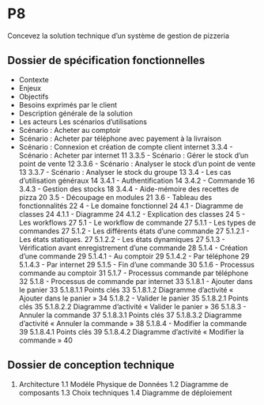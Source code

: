 # P8
Concevez la solution technique d’un système de gestion de pizzeria

## Dossier de spécification fonctionnelles
- Contexte
- Enjeux
- Objectifs
- Besoins exprimés par le client
- Description générale de la solution
- Les acteurs
Les scénarios d’utilisations
 - Scénario : Acheter au comptoir
 - Scénario : Acheter par téléphone avec payement à la livraison
 - Scénario : Connexion et création de compte client internet
3.3.4 - Scénario : Acheter par internet	11
3.3.5 - Scénario : Gérer le stock d’un point de vente	12
3.3.6 - Scénario : Analyser le stock d’un point de vente	13
3.3.7 - Scénario : Analyser le stock du groupe	13
3.4 - Les cas d’utilisation généraux	14
3.4.1 - Authentification	14
3.4.2 - Commande	16
3.4.3 - Gestion des stocks	18
3.4.4 - Aide-mémoire des recettes de pizza	20
3.5 - Découpage en modules	21
3.6 - Tableau des fonctionnalités	22
4 - Le domaine fonctionnel	24
4.1 - Diagramme de classes	24
4.1.1 - Diagramme	24
4.1.2 - Explication des classes	24
5 - Les workflows	27
5.1 - Le workflow de commande	27
5.1.1 - Les types de commandes	27
5.1.2 - Les différents états d’une commande	27
5.1.2.1 - Les états statiques.	27
5.1.2.2 - Les états dynamiques	27
5.1.3 - Vérification avant enregistrement d’une commande	28
5.1.4 - Création d’une commande	29
5.1.4.1 - Au comptoir	29
5.1.4.2 - Par téléphone	29
5.1.4.3 - Par internet	29
5.1.5 - Fin d’une commande	30
5.1.6 - Processus commande au comptoir	31
5.1.7 - Processus commande par téléphone	32
5.1.8 - Processus de commande par internet	33
5.1.8.1 - Ajouter dans le panier	33
5.1.8.1.1	Points clés	33
5.1.8.1.2	Diagramme d’activité « Ajouter dans le panier »	34
5.1.8.2 - Valider le panier	35
5.1.8.2.1	Points clés	35
5.1.8.2.2	Diagramme d’activité « Valider le panier »	36
5.1.8.3 - Annuler la commande	37
5.1.8.3.1	Points clés	37
5.1.8.3.2	Diagramme d’activité « Annuler la commande »	38
5.1.8.4 - Modifier la commande	39
5.1.8.4.1	Points clés	39
5.1.8.4.2	Diagramme d’activité « Modifier la commande »	40



## Dossier de conception technique
1. Architecture
1.1 Modéle Physique de Données
1.2 Diagramme de composants
1.3 Choix techniques
1.4 Diagramme de déploiement
